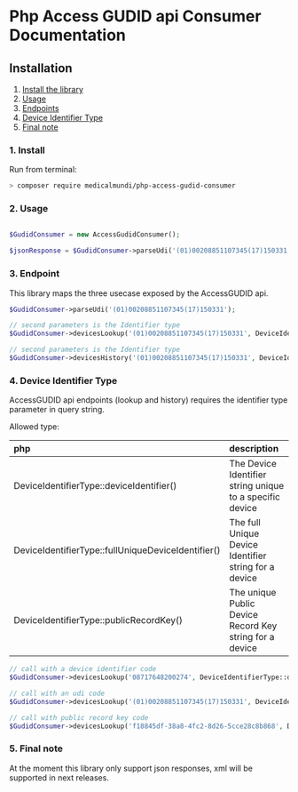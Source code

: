 # Php Access GUDID api Consumer Documentation

## Installation

1. [Install the library](#1-install)
2. [Usage](#2-usage)
3. [Endpoints](#3-endpoint)
4. [Device Identifier Type](#4-device-identifier-type)
5. [Final note](#5-final-note)

### 1. Install

Run from terminal:

```bash
> composer require medicalmundi/php-access-gudid-consumer
```

### 2. Usage

```php

$GudidConsumer = new AccessGudidConsumer();

$jsonResponse = $GudidConsumer->parseUdi('(01)00208851107345(17)150331');

```

### 3. Endpoint

This library maps the three usecase exposed by the AccessGUDID api.

```php
$GudidConsumer->parseUdi('(01)00208851107345(17)150331');

// second parameters is the Identifier type
$GudidConsumer->devicesLookup('(01)00208851107345(17)150331', DeviceIdentifierType::fullUniqueDeviceIdentifier());

// second parameters is the Identifier type
$GudidConsumer->devicesHistory('(01)00208851107345(17)150331', DeviceIdentifierType::fullUniqueDeviceIdentifier());
```

### 4. Device Identifier Type

AccessGUDID api endpoints (lookup and history) requires the identifier type
parameter in query string.

Allowed type:

| php | description |
|:--- |:----------- |
| DeviceIdentifierType::deviceIdentifier() | The Device Identifier string unique to a specific device |
| DeviceIdentifierType::fullUniqueDeviceIdentifier() | The full Unique Device Identifier string for a device |
| DeviceIdentifierType::publicRecordKey() | The unique Public Device Record Key string for a device |

```php
// call with a device identifier code
$GudidConsumer->devicesLookup('08717648200274', DeviceIdentifierType::deviceIdentifier());

// call with an udi code
$GudidConsumer->devicesLookup('(01)00208851107345(17)150331', DeviceIdentifierType::fullUniqueDeviceIdentifier());

// call with public record key code
$GudidConsumer->devicesLookup('f18845df-38a8-4fc2-8d26-5cce28c8b868', DeviceIdentifierType::publicRecordKey());
```

### 5. Final note

At the moment this library only support json responses,
xml will be supported in next releases.
